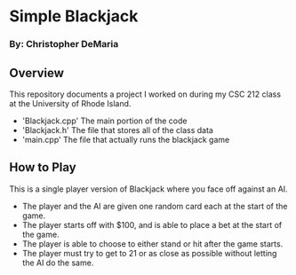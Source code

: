 # Simple Blackjack
### By: Christopher DeMaria

## Overview 
This repository documents a project I worked on during my CSC 212 class at the University of Rhode Island.
- 'Blackjack.cpp' The main portion of the code
- 'Blackjack.h' The file that stores all of the class data
- 'main.cpp' The file that actually runs the blackjack game

## How to Play 
This is a single player version of Blackjack where you face off against an AI.
- The player and the AI are given one random card each at the start of the game.
- The player starts off with $100, and is able to place a bet at the start of the game.
- The player is able to choose to either stand or hit after the game starts.
- The player must try to get to 21 or as close as possible without letting the AI do the same.
